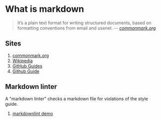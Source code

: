 # What is markdown

> It’s a plain text format for writing structured documents,
> based on formatting conventions from email and usenet.
> -- *[commonmark.org]*

## Sites

1. [commonmark.org]
1. [Wikipedia]
1. [GitHub Guides]
1. [Github Guide]

## Markdown linter

A "markdown linter" checks a markdown file for violations of the style guide.

1. [markdownlint demo]

[commonmark.org]: https://commonmark.org/
[Github Guide]: https://guides.github.com/features/mastering-markdown/
[GitHub Guides]: https://guides.github.com/
[markdownlint demo]: https://dlaa.me/markdownlint/
[Wikipedia]: https://en.wikipedia.org/wiki/Markdown
